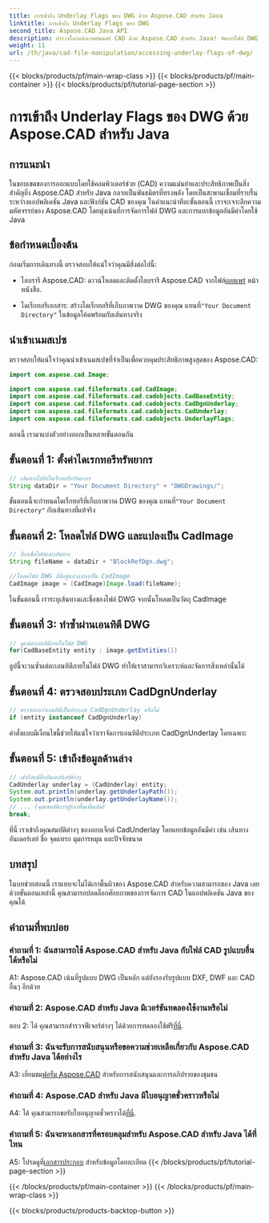 ```yaml
---
title: การเข้าถึง Underlay Flags ของ DWG ด้วย Aspose.CAD สำหรับ Java
linktitle: การเข้าถึง Underlay Flags ของ DWG
second_title: Aspose.CAD Java API
description: สำรวจโลกแห่งเวทย์มนตร์ CAD ด้วย Aspose.CAD สำหรับ Java! จัดการไฟล์ DWG ในแอปพลิเคชัน Java ของคุณได้อย่างง่ายดาย
weight: 11
url: /th/java/cad-file-manipulation/accessing-underlay-flags-of-dwg/
---
```


{{< blocks/products/pf/main-wrap-class >}}
{{< blocks/products/pf/main-container >}}
{{< blocks/products/pf/tutorial-page-section >}}

# การเข้าถึง Underlay Flags ของ DWG ด้วย Aspose.CAD สำหรับ Java

## การแนะนำ

ในขอบเขตของการออกแบบโดยใช้คอมพิวเตอร์ช่วย (CAD) ความแม่นยำและประสิทธิภาพเป็นสิ่งสำคัญยิ่ง Aspose.CAD สำหรับ Java กลายเป็นพันธมิตรที่ทรงพลัง โดยเป็นสะพานเชื่อมที่ราบรื่นระหว่างแอปพลิเคชัน Java และฟังก์ชัน CAD ของคุณ ในคำแนะนำทีละขั้นตอนนี้ เราจะเจาะลึกความมหัศจรรย์ของ Aspose.CAD โดยมุ่งเน้นที่การจัดการไฟล์ DWG และการแยกข้อมูลอันมีค่าโดยใช้ Java

## ข้อกำหนดเบื้องต้น

ก่อนเริ่มการเดินทางนี้ ตรวจสอบให้แน่ใจว่าคุณมีสิ่งต่อไปนี้:

-  ไลบรารี Aspose.CAD: ดาวน์โหลดและติดตั้งไลบรารี Aspose.CAD จากไฟล์[เผยแพร่](https://releases.aspose.com/cad/java/) หน้าหนังสือ.

-  ไดเร็กทอรีเอกสาร: สร้างไดเร็กทอรีที่เก็บภาพวาด DWG ของคุณ แทนที่`"Your Document Directory"` ในข้อมูลโค้ดพร้อมกับเส้นทางจริง

## นำเข้าเนมสเปซ

ตรวจสอบให้แน่ใจว่าคุณนำเข้าเนมสเปซที่จำเป็นเพื่อควบคุมประสิทธิภาพสูงสุดของ Aspose.CAD:

```java
import com.aspose.cad.Image;

import com.aspose.cad.fileformats.cad.CadImage;
import com.aspose.cad.fileformats.cad.cadobjects.CadBaseEntity;
import com.aspose.cad.fileformats.cad.cadobjects.CadDgnUnderlay;
import com.aspose.cad.fileformats.cad.cadobjects.CadUnderlay;
import com.aspose.cad.fileformats.cad.cadobjects.UnderlayFlags;
```

ตอนนี้ เรามาแบ่งตัวอย่างออกเป็นหลายขั้นตอนกัน

## ขั้นตอนที่ 1: ตั้งค่าไดเรกทอรีทรัพยากร

```java
// เส้นทางไปยังไดเร็กทอรีทรัพยากร
String dataDir = "Your Document Directory" + "DWGDrawings/";
```

 ขั้นตอนนี้จะกำหนดไดเร็กทอรีที่เก็บภาพวาด DWG ของคุณ แทนที่`"Your Document Directory"` กับเส้นทางที่แท้จริง

## ขั้นตอนที่ 2: โหลดไฟล์ DWG และแปลงเป็น CadImage

```java
// ป้อนชื่อไฟล์และเส้นทาง
String fileName = dataDir + "BlockRefDgn.dwg";

//โหลดไฟล์ DWG ที่มีอยู่แล้วแปลงเป็น CadImage
CadImage image = (CadImage)Image.load(fileName);
```

ในขั้นตอนนี้ เราระบุเส้นทางและชื่อของไฟล์ DWG จากนั้นโหลดเป็นวัตถุ CadImage

## ขั้นตอนที่ 3: ทำซ้ำผ่านเอนทิตี DWG

```java
// ดูแต่ละเอนทิตีภายในไฟล์ DWG
for(CadBaseEntity entity : image.getEntities())
```

ลูปนี้จะวนซ้ำแต่ละเอนทิตีภายในไฟล์ DWG ทำให้เราสามารถวิเคราะห์และจัดการสิ่งเหล่านั้นได้

## ขั้นตอนที่ 4: ตรวจสอบประเภท CadDgnUnderlay

```java
// ตรวจสอบว่าเอนทิตีเป็นประเภท CadDgnUnderlay หรือไม่
if (entity instanceof CadDgnUnderlay)
```

คำสั่งแบบมีเงื่อนไขนี้ช่วยให้แน่ใจว่าเราจัดการเอนทิตีประเภท CadDgnUnderlay โดยเฉพาะ

## ขั้นตอนที่ 5: เข้าถึงข้อมูลด้านล่าง

```java
// เข้าถึงแฟล็กอันเดอร์เลย์ต่างๆ
CadUnderlay underlay = (CadUnderlay) entity;
System.out.println(underlay.getUnderlayPath());
System.out.println(underlay.getUnderlayName());
// ... (คุณสมบัติการปูรองพื้นเพิ่มเติม)
break;
```

ที่นี่ เราเข้าถึงคุณสมบัติต่างๆ ของออบเจ็กต์ CadUnderlay โดยแยกข้อมูลอันมีค่า เช่น เส้นทางอันเดอร์เลย์ ชื่อ จุดแทรก มุมการหมุน และปัจจัยขนาด

## บทสรุป

ในบทช่วยสอนนี้ เราแทบจะไม่ได้เกาพื้นผิวของ Aspose.CAD สำหรับความสามารถของ Java เลย ด้วยขั้นตอนเหล่านี้ คุณสามารถปลดล็อกศักยภาพของการจัดการ CAD ในแอปพลิเคชัน Java ของคุณได้

## คำถามที่พบบ่อย

### คำถามที่ 1: ฉันสามารถใช้ Aspose.CAD สำหรับ Java กับไฟล์ CAD รูปแบบอื่นได้หรือไม่

A1: Aspose.CAD เน้นที่รูปแบบ DWG เป็นหลัก แต่ยังรองรับรูปแบบ DXF, DWF และ CAD อื่นๆ อีกด้วย

### คำถามที่ 2: Aspose.CAD สำหรับ Java มีเวอร์ชันทดลองใช้งานหรือไม่

 ตอบ 2: ได้ คุณสามารถสำรวจฟีเจอร์ต่างๆ ได้ด้วยการทดลองใช้ฟรี[ที่นี่](https://releases.aspose.com/).

### คำถามที่ 3: ฉันจะรับการสนับสนุนหรือขอความช่วยเหลือเกี่ยวกับ Aspose.CAD สำหรับ Java ได้อย่างไร

 A3: เยี่ยมชม[ฟอรั่ม Aspose.CAD](https://forum.aspose.com/c/cad/19) สำหรับการสนับสนุนและการอภิปรายของชุมชน

### คำถามที่ 4: Aspose.CAD สำหรับ Java มีใบอนุญาตชั่วคราวหรือไม่

 A4: ได้ คุณสามารถขอรับใบอนุญาตชั่วคราวได้[ที่นี่](https://purchase.aspose.com/temporary-license/).

### คำถามที่ 5: ฉันจะหาเอกสารที่ครอบคลุมสำหรับ Aspose.CAD สำหรับ Java ได้ที่ไหน

 A5: โปรดดูที่[เอกสารประกอบ](https://reference.aspose.com/cad/java/) สำหรับข้อมูลโดยละเอียด
{{< /blocks/products/pf/tutorial-page-section >}}

{{< /blocks/products/pf/main-container >}}
{{< /blocks/products/pf/main-wrap-class >}}

{{< blocks/products/products-backtop-button >}}
